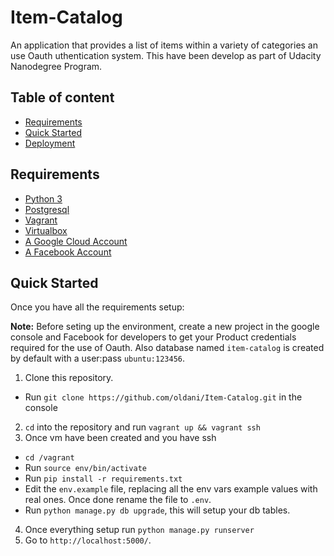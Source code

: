 # Item-Catalog
An application that provides a list of items within a variety of categories an use Oauth uthentication system. This have been develop as part of Udacity Nanodegree Program.


## Table of content

- [Requirements](#requirements)
- [Quick Started](#quick-started)
- [Deployment](#deployment)


## Requirements
- [Python 3](https://www.python.org/downloads/release/python-353/)
- [Postgresql](https://www.postgresql.org/)
- [Vagrant](https://www.vagrantup.com/downloads.html)
- [Virtualbox](https://www.virtualbox.org/wiki/Downloads)
- [A Google Cloud Account](console.developers.google.com)
- [A Facebook Account](developers.facebook.com)


## Quick Started
Once you have all the requirements setup:

**Note:** Before seting up the environment, create a new project
in the google console and Facebook for developers to get your Product
credentials required for the use of Oauth. Also database named `item-catalog`
is created by default with a user:pass `ubuntu:123456`.

1. Clone this repository.
  * Run `git clone https://github.com/oldani/Item-Catalog.git`
in the console
2. `cd` into the repository and run `vagrant up && vagrant ssh`
3. Once vm have been created and you have ssh
  * `cd /vagrant`
  * Run `source env/bin/activate`
  * Run `pip install -r requirements.txt`
  * Edit the `env.example` file, replacing all the env vars
example values with real ones. Once done rename the file to
`.env`.
  * Run `python manage.py db upgrade`,
this will setup your db tables.
4. Once everything setup run `python manage.py runserver`
5. Go to `http://localhost:5000/`.
